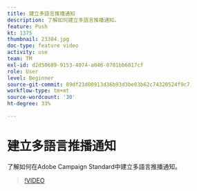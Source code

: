 ```yaml
---
title: 建立多語言推播通知
description: 了解如何建立多語言推播通知。
feature: Push
kt: 1375
thumbnail: 23304.jpg
doc-type: feature video
activity: use
team: TM
exl-id: d2d50689-9153-4074-a046-0701bb6017cf
role: User
level: Beginner
source-git-commit: 89df23d00913d36b93d3be03b62c74320524f9c7
workflow-type: tm+mt
source-wordcount: '30'
ht-degree: 33%

---
```


# 建立多語言推播通知

了解如何在Adobe Campaign Standard中建立多語言推播通知。

>[!VIDEO](https://video.tv.adobe.com/v/23304?quality=12&learn=on)
